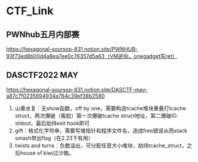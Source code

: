 # CTF_Link



## PWNhub五月内部赛

https://hexagonal-soursop-831.notion.site/PWNHUB-93f73ed8b00d4a8ea7ee0c76357d5a63（VM逆向，onegadget写ret）

## DASCTF2022 MAY

https://hexagonal-soursop-831.notion.site/DASCTF-may-a87c7f0235694934a764c39ef38b2580

1. 山重水复：无show函数，off by one，需要构造tcache堆块重叠打tcache struct，两次爆破（看脸）第一次爆破tcache struct地址，第二爆破IO stdout，最后劫持exit hook即可
2. gift：格式化字符串，需要写堆指针和程序文件名，造成free错误从而stack smash带出flag（在2.23下有用）
3. twists and turns：负数溢出，可分配任意大小堆块，劫持tcache_struct，之后house of  kiwi过沙箱。

